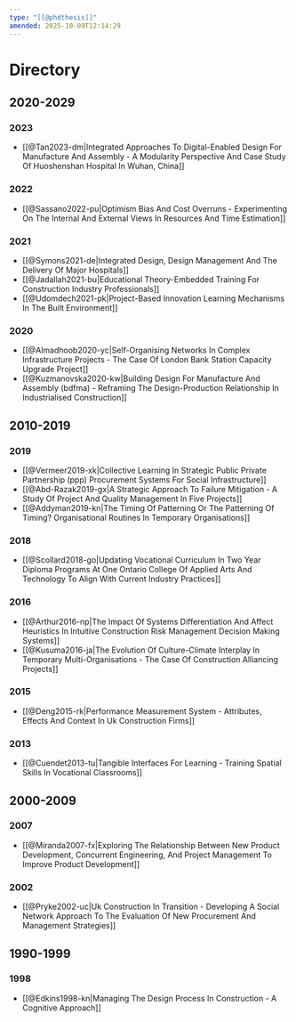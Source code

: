```yaml
---
type: "[[@phdthesis]]"
amended: 2025-10-09T12:14:29
---
```


# Directory
## 2020-2029
### 2023
- [[@Tan2023-dm|Integrated Approaches To Digital-Enabled Design For Manufacture And Assembly - A Modularity Perspective And Case Study Of Huoshenshan Hospital In Wuhan, China]]
### 2022
- [[@Sassano2022-pu|Optimism Bias And Cost Overruns - Experimenting On The Internal And External Views In Resources And Time Estimation]]
### 2021
- [[@Symons2021-de|Integrated Design, Design Management And The Delivery Of Major Hospitals]]
- [[@Jadallah2021-bu|Educational Theory-Embedded Training For Construction Industry Professionals]]
- [[@Udomdech2021-pk|Project-Based Innovation Learning Mechanisms In The Built Environment]]
### 2020
- [[@Almadhoob2020-yc|Self-Organising Networks In Complex Infrastructure Projects - The Case Of London Bank Station Capacity Upgrade Project]]
- [[@Kuzmanovska2020-kw|Building Design For Manufacture And Assembly (bdfma) - Reframing The Design-Production Relationship In Industrialised Construction]]
## 2010-2019
### 2019
- [[@Vermeer2019-xk|Collective Learning In Strategic Public Private Partnership (ppp) Procurement Systems For Social Infrastructure]]
- [[@Abd-Razak2019-gx|A Strategic Approach To Failure Mitigation - A Study Of Project And Quality Management In Five Projects]]
- [[@Addyman2019-kn|The Timing Of Patterning Or The Patterning Of Timing? Organisational Routines In Temporary Organisations]]
### 2018
- [[@Scollard2018-go|Updating Vocational Curriculum In Two Year Diploma Programs At One Ontario College Of Applied Arts And Technology To Align With Current Industry Practices]]
### 2016
- [[@Arthur2016-np|The Impact Of Systems Differentiation And Affect Heuristics In Intuitive Construction Risk Management Decision Making Systems]]
- [[@Kusuma2016-ja|The Evolution Of Culture-Climate Interplay In Temporary Multi-Organisations - The Case Of Construction Alliancing Projects]]
### 2015
- [[@Deng2015-rk|Performance Measurement System - Attributes, Effects And Context In Uk Construction Firms]]
### 2013
- [[@Cuendet2013-tu|Tangible Interfaces For Learning - Training Spatial Skills In Vocational Classrooms]]
## 2000-2009
### 2007
- [[@Miranda2007-fx|Exploring The Relationship Between New Product Development, Concurrent Engineering, And Project Management To Improve Product Development]]
### 2002
- [[@Pryke2002-uc|Uk Construction In Transition - Developing A Social Network Approach To The Evaluation Of New Procurement And Management Strategies]]
## 1990-1999
### 1998
- [[@Edkins1998-kn|Managing The Design Process In Construction - A Cognitive Approach]]
